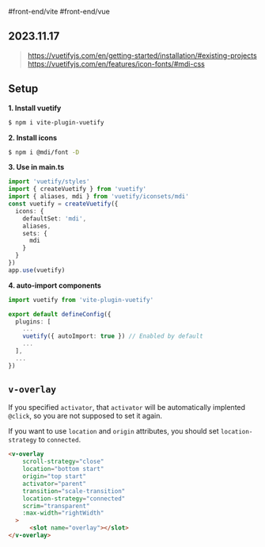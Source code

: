 #front-end/vite #front-end/vue
## 2023.11.17

> https://vuetifyjs.com/en/getting-started/installation/#existing-projects  
> https://vuetifyjs.com/en/features/icon-fonts/#mdi-css 

## Setup


**1. Install vuetify**

```bash
$ npm i vite-plugin-vuetify
```

**2. Install icons**

```bash
$ npm i @mdi/font -D
```

**3. Use in main.ts**

```ts
import 'vuetify/styles'
import { createVuetify } from 'vuetify'
import { aliases, mdi } from 'vuetify/iconsets/mdi'
const vuetify = createVuetify({
  icons: {
    defaultSet: 'mdi',
    aliases,
    sets: {
      mdi
    }
  }
})
app.use(vuetify)
```

**4. auto-import components**

```ts
import vuetify from 'vite-plugin-vuetify'

export default defineConfig({
  plugins: [
    ...
    vuetify({ autoImport: true }) // Enabled by default
    ...
  ],
  ...
})
```

## `v-overlay`

If you specified `activator`, that `activator` will be automatically implented `@click`, so you are not supposed to set it again.

If you want to use `location` and `origin` attributes, you should set `location-strategy` to `connected`.

```html
<v-overlay
    scroll-strategy="close"
    location="bottom start"
    origin="top start"
    activator="parent"
    transition="scale-transition"
    location-strategy="connected"
    scrim="transparent"
    :max-width="rightWidth"
  >
      <slot name="overlay"></slot>
</v-overlay>
```
